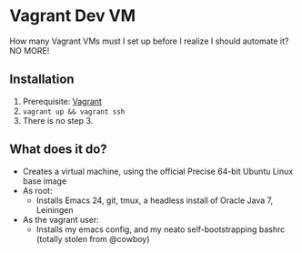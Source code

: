 # Vagrant Dev VM

How many Vagrant VMs must I set up before I realize I should automate it?  NO MORE!

## Installation

1. Prerequisite: [Vagrant](http://www.vagrantup.com/)
2. `vagrant up && vagrant ssh`
3. There is no step 3.

## What does it do?

* Creates a virtual machine, using the official Precise 64-bit Ubuntu Linux base image
* As root:
  * Installs Emacs 24, git, tmux, a headless install of Oracle Java 7, Leiningen
* As the vagrant user:
  * Installs my emacs config, and my neato self-bootstrapping bashrc (totally stolen from @cowboy)


